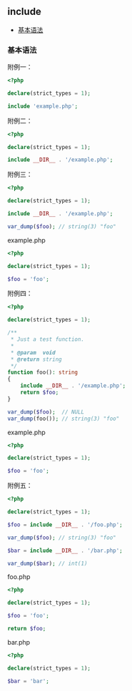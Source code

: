 ## include

* [基本语法](#基本语法)

### 基本语法

附例一：

```php
<?php

declare(strict_types = 1);

include 'example.php';

```

附例二：

```php
<?php

declare(strict_types = 1);

include __DIR__ . '/example.php';

```

附例三：

```php
<?php

declare(strict_types = 1);

include __DIR__ . '/example.php';

var_dump($foo); // string(3) "foo"

```

example.php

```php
<?php

declare(strict_types = 1);

$foo = 'foo';

```

附例四：

```php
<?php

declare(strict_types = 1);

/**
 * Just a test function.
 *
 * @param  void
 * @return string
 */
function foo(): string
{
    include __DIR__ . '/example.php';
    return $foo;
}

var_dump($foo);  // NULL
var_dump(foo()); // string(3) "foo"

```

example.php

```php
<?php

declare(strict_types = 1);

$foo = 'foo';

```

附例五：

```php
<?php

declare(strict_types = 1);

$foo = include __DIR__ . '/foo.php';

var_dump($foo); // string(3) "foo"

$bar = include __DIR__ . '/bar.php';

var_dump($bar); // int(1)

```

foo.php

```php
<?php

declare(strict_types = 1);

$foo = 'foo';

return $foo;

```

bar.php

```php
<?php

declare(strict_types = 1);

$bar = 'bar';

```


